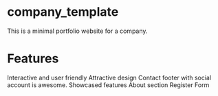 # company_template
This is a minimal portfolio website for a company.

# Features
Interactive and user friendly
Attractive design
Contact footer with social account is awesome.
Showcased features
About section
Register Form
